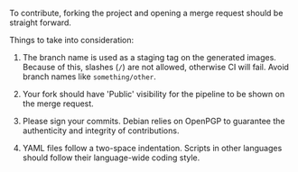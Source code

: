 To contribute, forking the project and opening a merge request should be straight forward.

Things to take into consideration:

1. The branch name is used as a staging tag on the generated images.
Because of this, slashes (`/`) are not allowed, otherwise CI will fail.
Avoid branch names like `something/other`.

1. Your fork should have 'Public' visibility for the pipeline to be shown on the merge request.

1. Please sign your commits. Debian relies on OpenPGP to guarantee the
authenticity and integrity of contributions.

1. YAML files follow a two-space indentation. Scripts in other languages should
follow their language-wide coding style.